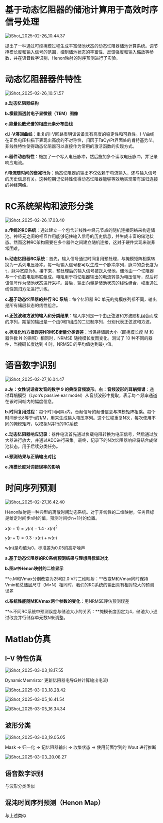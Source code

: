 # 基于动态忆阻器的储池计算用于高效时序信号处理

![iShot_2025-02-26_10.44.37](https://raw.githubusercontent.com/1910853272/image/master/img/202502261044732.png)

提出了一种通过可控掩模过程生成丰富储池状态的动态忆阻器储池计算系统。调节掩模长度和输入信号的范围，控制储池状态的丰富性、反馈强度和输入缩放等参数，并在语音数字识别，Henon映射的时序预测进行了实验。

# 动态忆阻器器件特性

![iShot_2025-02-26_10.51.57](https://raw.githubusercontent.com/1910853272/image/master/img/202502261052701.png)

**a.动态忆阻器结构**

**b.横截面透射电子显微镜（TEM）图像**

**c.能量色散光谱的相应元素分布曲线**

**d.I-V滞回曲线**：重复的I-V回路表明该设备具有高度的稳定性和可靠性。I-V曲线在正负电压扫描下表现出高度的不对称性，归因于TaOy/Pt界面处的肖特基势垒。非线性特性使得动态忆阻器可以直接作为常用的激活函数的实现方式。

**e.器件动态特性**：施加了一个写入电压脉冲，然后施加多个读取电压脉冲，并记录响应电流。

**f.电流随时间的衰减行为**：动态忆阻器的输出不仅依赖于电流输入，还与输入信号的历史信息有关。这种短期记忆特性使得动态忆阻器能够等效地实现带有递归连接的神经网络。

# RC系统架构和波形分类

![iShot_2025-02-26_17.03.40](https://raw.githubusercontent.com/1910853272/image/master/img/202502261705849.png)

**a.传统的RC系统**：通过建立一个包含非线性神经元节点的随机连接网络来构造储池。神经元之间的相互作用能够记住输入信号的历史信息，并生成丰富的储池状态。然而这种RC架构需要在多个器件之间建立随机连接，这对于硬件实现来说非常困难。

**b.动态忆阻器RC系统**：首先，输入信号通过时间复用预处理，与掩模矩阵相乘转换为一系列电压脉冲。每一帧输入信号都可以生成一个脉冲序列，脉冲的总长度为τ，脉冲宽度为δ。接下来，预处理后的输入信号被送入储池，储池由一个忆阻器与一个负载电阻串联组成。电阻用于将忆阻器输出的电流转换为电压信号，然后将该信号作为储池状态进行采样。最后，输出向量是储池状态的线性组合，权重通过线性回归方法进行训练。

**c.基于动态忆阻器的并行 RC 系统**：每个忆阻器 RC 单元的掩模序列都不同，输出是所有储层状态的线性组合。

**d.正弦波和方波的输入和分类结果**：输入序列是一个由正弦波和方波随机组合而成的序列，期望的输出是一个由0和1组成的二进制序列，分别代表正弦波和方波。

**e.标准化均方根误差NRMSE衡量分类误差**：当保持储层大小（即掩模长度 M 和器件数 N 的乘积）相同时，NRMSE 随掩模长度而变化。测试了 10 种不同的器件，当掩码长度达到 4 时，NRMSE 的平均值达到最小值。

# 语音数字识别

![iShot_2025-02-27_16.04.47](https://raw.githubusercontent.com/1910853272/image/master/img/202502271604818.png)

**a.左：女性说话者发音的数字 9 的典型音频波形。右：音频波形的耳蜗频谱**：通过耳蜗模型（Lyon’s passive ear model）从音频波形中提取，表示每个频率通道在该时间帧内的幅度信息。

**b.时间复用过程**：每个时间间隔τ内，音频信号的频谱信息与掩模矩阵相乘。每个时间步长δ等于τ的1/M，用来生成输入电压序列。这个过程重复N次，每次使用不同的掩模矩阵，以模拟N并行的RC系统

**c.动态忆阻器响应记录**：器件电流首先通过负载电阻转换为电压信号，然后通过放大器进行放大，并通过ADC进行采集。最终，记录下的N次忆阻器响应将结合成储池状态，用于后续分类任务。

**d.预测结果与正确输出对比**

**e.掩模长度对词错误率的影响**

# 时间序列预测

![iShot_2025-02-27_16.42.40](https://raw.githubusercontent.com/1910853272/image/master/img/202502271642967.png)

Hénon映射是一种典型的离散时间动态系统。对于非线性的二维映射，任务目标是给定时间步n时的值，预测时间步n+1时的位置。

$x(n+1)=y(n)−1.4⋅x(n)^2$

$y(n+1)=0.3⋅x(n)+w(n)$

w(n)是均值为0，标准差为0.05的高斯噪声

**a.基于动态忆阻器的RC系统预测结果与理想目标值对比**

**b.图a中Hénon映射的二维显示**

**c.M和Vmax分别改变为25和2.0 V时二维映射：**改变M和Vmax同时保持Vmin和总储层尺寸（M×N）相同时，我们的RC系统的输出具有相对较大的预测误差

**d.系统性能随M和Vmax两个参数的变化**：用NRMSE评估预测误差

**e.不同RC系统中预测误差与储池大小的关系：**掩模长度固定为4，储池大小通过改变并行储存单元数N来调整。

# Matlab仿真

## I–V 特性仿真

![iShot_2025-03-03_18.17.55](https://raw.githubusercontent.com/1910853272/image/master/img/202503031818364.png)

DynamicMemristor 更新忆阻器电导𝐺并计算输出电流𝐼

![iShot_2025-03-03_18.28.42](https://raw.githubusercontent.com/1910853272/image/master/img/202503031828092.png)

![iShot_2025-03-05_16.41.54](https://raw.githubusercontent.com/1910853272/image/master/img/202503051642584.png)

![iShot_2025-03-05_16.34.34](https://raw.githubusercontent.com/1910853272/image/master/img/202503051636586.png)

## 波形分类

![iShot_2025-03-03_19.05.05](https://raw.githubusercontent.com/1910853272/image/master/img/202503031906780.png)

Mask → 归一化 → 记忆阻器输出 → 收集状态 → 使用前面学到的 Wout 进行推断

![iShot_2025-03-03_20.08.27](https://raw.githubusercontent.com/1910853272/image/master/img/202503032008664.png)

## 语音数字识别

与波形分类类似

## 混沌时间序列预测（Henon Map）

与上述类似